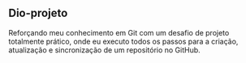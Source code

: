 ## Dio-projeto
Reforçando meu conhecimento em Git com um desafio de projeto totalmente prático, onde eu executo todos os passos para a criação, atualização e sincronização de um repositório no GitHub. 
